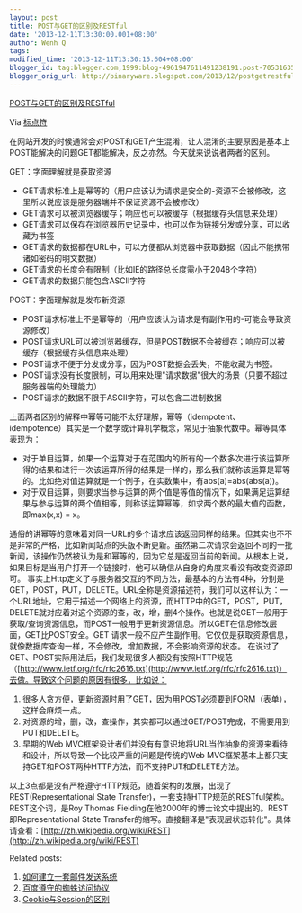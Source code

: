 ```yaml
---
layout: post
title: POST与GET的区别及RESTful
date: '2013-12-11T13:30:00.001+08:00'
author: Wenh Q
tags:
modified_time: '2013-12-11T13:30:15.604+08:00'
blogger_id: tag:blogger.com,1999:blog-4961947611491238191.post-7053163565343584486
blogger_orig_url: http://binaryware.blogspot.com/2013/12/postgetrestful.html
---
```


[POST与GET的区别及RESTful](http://feedproxy.google.com/~r/biaodianfu/~3/kXR4QZcVSLI/post-get-restful.html)

Via [标点符](http://www.biaodianfu.com/)

在网站开发的时候通常会对POST和GET产生混淆，让人混淆的主要原因是基本上POST能解决的问题GET都能解决，反之亦然。今天就来说说者两者的区别。

GET：字面理解就是获取资源

-   GET请求标准上是幂等的（用户应该认为请求是安全的-资源不会被修改，这里所以说应该是服务器端并不保证资源不会被修改）
-   GET请求可以被浏览器缓存；响应也可以被缓存（根据缓存头信息来处理）
-   GET请求可以保存在浏览器历史记录中，也可以作为链接分发或分享，可以收藏为书签
-   GET请求的数据都在URL中，可以方便都从浏览器中获取数据（因此不能携带诸如密码的明文数据）
-   GET请求的长度会有限制（比如IE的路径总长度需小于2048个字符）
-   GET请求的数据只能包含ASCII字符

POST：字面理解就是发布新资源

-   POST请求标准上不是幂等的（用户应该认为请求是有副作用的-可能会导致资源修改）
-   POST请求URL可以被浏览器缓存，但是POST数据不会被缓存；响应可以被缓存（根据缓存头信息来处理）
-   POST请求不便于分发或分享，因为POST数据会丢失，不能收藏为书签。
-   POST请求没有长度限制，可以用来处理"请求数据"很大的场景（只要不超过服务器端的处理能力）
-   POST请求的数据不限于ASCII字符，可以包含二进制数据

上面两者区别的解释中幂等可能不太好理解，幂等（idempotent、idempotence）其实是一个数学或计算机学概念，常见于抽象代数中。幂等具体表现为：

-   对于单目运算，如果一个运算对于在范围内的所有的一个数多次进行该运算所得的结果和进行一次该运算所得的结果是一样的，那么我们就称该运算是幂等的。比如绝对值运算就是一个例子，在实数集中，有abs(a)=abs(abs(a))。
-   对于双目运算，则要求当参与运算的两个值是等值的情况下，如果满足运算结果与参与运算的两个值相等，则称该运算幂等，如求两个数的最大值的函数，即max(x,x) = x。

通俗的讲幂等的意味着对同一URL的多个请求应该返回同样的结果。但其实也不不是非常的严格，比如新闻站点的头版不断更新。虽然第二次请求会返回不同的一批新闻，该操作仍然被认为是和幂等的，因为它总是返回当前的新闻。从根本上说，如果目标是当用户打开一个链接时，他可以确信从自身的角度来看没有改变资源即可。
事实上Http定义了与服务器交互的不同方法，最基本的方法有4种，分别是GET，POST，PUT，DELETE。URL全称是资源描述符，我们可以这样认为：一个URL地址，它用于描述一个网络上的资源，而HTTP中的GET，POST，PUT，DELETE就对应着对这个资源的查，改，增，删4个操作。也就是说GET一般用于获取/查询资源信息，而POST一般用于更新资源信息。所以GET在信息修改层面，GET比POST安全。GET
请求一般不应产生副作用。它仅仅是获取资源信息，就像数据库查询一样，不会修改，增加数据，不会影响资源的状态。
在说过了GET、POST实际用法后，我们发现很多人都没有按照HTTP规范（[http://www.ietf.org/rfc/rfc2616.txt](http://www.ietf.org/rfc/rfc2616.txt)）去做。导致这个问题的原因有很多，比如说：

1.  很多人贪方便，更新资源时用了GET，因为用POST必须要到FORM（表单），这样会麻烦一点。
2.  对资源的增，删，改，查操作，其实都可以通过GET/POST完成，不需要用到PUT和DELETE。
3.  早期的Web
    MVC框架设计者们并没有有意识地将URL当作抽象的资源来看待和设计，所以导致一个比较严重的问题是传统的Web
    MVC框架基本上都只支持GET和POST两种HTTP方法，而不支持PUT和DELETE方法。

以上3点都是没有严格遵守HTTP规范，随着架构的发展，出现了REST(Representational
State Transfer)，一套支持HTTP规范的RESTful架构。
REST这个词，是Roy Thomas
Fielding在他2000年的博士论文中提出的。REST即Representational State
Transfer的缩写。直接翻译是"表现层状态转化"。具体请查看：[http://zh.wikipedia.org/wiki/REST](http://zh.wikipedia.org/wiki/REST)

Related posts:

1.  [如何建立一套邮件发送系统](http://www.biaodianfu.com/how-to-build-a-mail-delivery-system.html "如何建立一套邮件发送系统")
2.  [百度遵守的蜘蛛访问协议](http://www.biaodianfu.com/baidu-robots.html "百度遵守的蜘蛛访问协议")
3.  [Cookie与Session的区别](http://www.biaodianfu.com/cookie-vs-session.html "Cookie与Session的区别")
